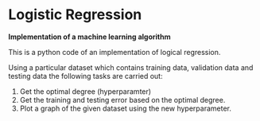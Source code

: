 # Logistic Regression

**Implementation of a machine learning algorithm**

This is a python code of an implementation of logical regression. 

Using a particular dataset which contains training data, validation data and testing data the following tasks are carried out:

1) Get the optimal degree (hyperparamter)
2) Get the training and testing error based on the optimal degree.
3) Plot a graph of the given dataset using the new hyperparameter.
